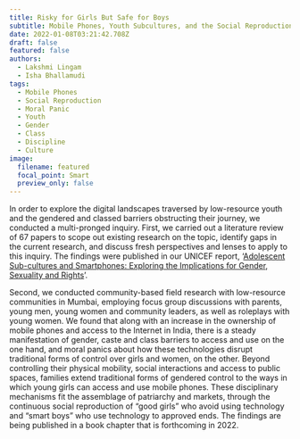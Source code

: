 ```yaml
---
title: Risky for Girls But Safe for Boys
subtitle: Mobile Phones, Youth Subcultures, and the Social Reproduction of Gender
date: 2022-01-08T03:21:42.708Z
draft: false
featured: false
authors:
  - Lakshmi Lingam
  - Isha Bhallamudi
tags:
  - Mobile Phones
  - Social Reproduction
  - Moral Panic
  - Youth
  - Gender
  - Class
  - Discipline
  - Culture
image:
  filename: featured
  focal_point: Smart
  preview_only: false
---
```

<!--StartFragment-->

In order to explore the digital landscapes traversed by low-resource youth and the gendered and classed barriers obstructing their journey, we conducted a multi-pronged inquiry. First, we carried out a literature review of 67 papers to scope out existing research on the topic, identify gaps in the current research, and discuss fresh perspectives and lenses to apply to this inquiry. The findings were published in our UNICEF report, ‘[Adolescent Sub-cultures and Smartphones: Exploring the Implications for Gender, Sexuality and Rights](https://scholar.google.com/citations?view_op=view_citation&hl=en&user=xidE1a8AAAAJ&alert_preview_top_rm=2&citation_for_view=xidE1a8AAAAJ:2osOgNQ5qMEC)’.

Second, we conducted community-based field research with low-resource communities in Mumbai, employing focus group discussions with parents, young men, young women and community leaders, as well as roleplays with young women. We found that along with an increase in the ownership of mobile phones and access to the Internet in India, there is a steady manifestation of gender, caste and class barriers to access and use on the one hand, and moral panics about how these technologies disrupt traditional forms of control over girls and women, on the other. Beyond controlling their physical mobility, social interactions and access to public spaces, families extend traditional forms of gendered control to the ways in which young girls can access and use mobile phones. These disciplinary mechanisms fit the assemblage of patriarchy and markets, through the continuous social reproduction of “good girls” who avoid using technology and “smart boys” who use technology to approved ends. The findings are being published in a book chapter that is forthcoming in 2022.

<!--EndFragment-->